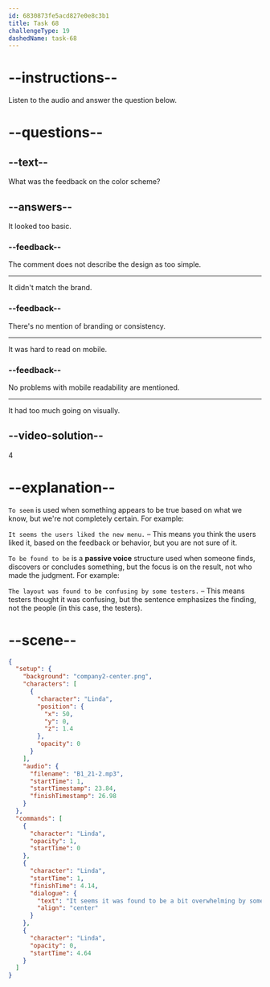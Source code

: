 ```yaml
---
id: 6830873fe5acd827e0e8c3b1
title: Task 68
challengeType: 19
dashedName: task-68
---
```


<!-- (Audio) Linda: It seems it was found to be a bit overwhelming by some users. -->

# --instructions--

Listen to the audio and answer the question below.

# --questions--

## --text--

What was the feedback on the color scheme?

## --answers--

It looked too basic.

### --feedback--

The comment does not describe the design as too simple.

---

It didn't match the brand.

### --feedback--

There's no mention of branding or consistency.

---

It was hard to read on mobile.

### --feedback--

No problems with mobile readability are mentioned.

---

It had too much going on visually.

## --video-solution--

4

# --explanation--

`To seem` is used when something appears to be true based on what we know, but we're not completely certain. For example:

`It seems the users liked the new menu.` – This means you think the users liked it, based on the feedback or behavior, but you are not sure of it.

`To be found to be` is a **passive voice** structure used when someone finds, discovers or concludes something, but the focus is on the result, not who made the judgment. For example:

`The layout was found to be confusing by some testers.` – This means testers thought it was confusing, but the sentence emphasizes the finding, not the people (in this case, the testers).

# --scene--

```json
{
  "setup": {
    "background": "company2-center.png",
    "characters": [
      {
        "character": "Linda",
        "position": {
          "x": 50,
          "y": 0,
          "z": 1.4
        },
        "opacity": 0
      }
    ],
    "audio": {
      "filename": "B1_21-2.mp3",
      "startTime": 1,
      "startTimestamp": 23.84,
      "finishTimestamp": 26.98
    }
  },
  "commands": [
    {
      "character": "Linda",
      "opacity": 1,
      "startTime": 0
    },
    {
      "character": "Linda",
      "startTime": 1,
      "finishTime": 4.14,
      "dialogue": {
        "text": "It seems it was found to be a bit overwhelming by some users.",
        "align": "center"
      }
    },
    {
      "character": "Linda",
      "opacity": 0,
      "startTime": 4.64
    }
  ]
}
```
